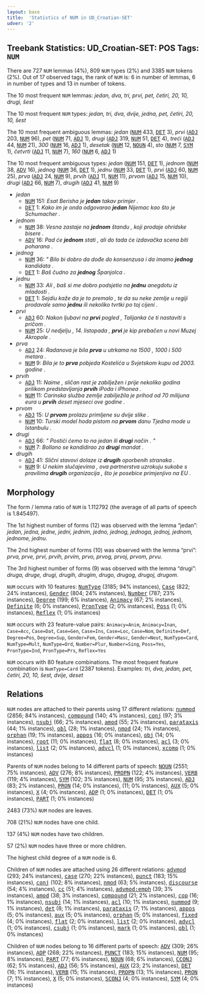```yaml
---
layout: base
title:  'Statistics of NUM in UD_Croatian-SET'
udver: '2'
---
```


## Treebank Statistics: UD_Croatian-SET: POS Tags: `NUM`

There are 727 `NUM` lemmas (4%), 809 `NUM` types (2%) and 3385 `NUM` tokens (2%).
Out of 17 observed tags, the rank of `NUM` is: 6 in number of lemmas, 6 in number of types and 13 in number of tokens.

The 10 most frequent `NUM` lemmas: <em>jedan, dva, tri, prvi, pet, četiri, 20, 10, drugi, šest</em>

The 10 most frequent `NUM` types:  <em>jedan, tri, dva, dvije, jedna, pet, četiri, 20, 10, šest</em>

The 10 most frequent ambiguous lemmas: <em>jedan</em> (<tt><a href="hr_set-pos-NUM.html">NUM</a></tt> 433, <tt><a href="hr_set-pos-DET.html">DET</a></tt> 3), <em>prvi</em> (<tt><a href="hr_set-pos-ADJ.html">ADJ</a></tt> 203, <tt><a href="hr_set-pos-NUM.html">NUM</a></tt> 96), <em>pet</em> (<tt><a href="hr_set-pos-NUM.html">NUM</a></tt> 71, <tt><a href="hr_set-pos-ADJ.html">ADJ</a></tt> 1), <em>drugi</em> (<tt><a href="hr_set-pos-ADJ.html">ADJ</a></tt> 319, <tt><a href="hr_set-pos-NUM.html">NUM</a></tt> 51, <tt><a href="hr_set-pos-DET.html">DET</a></tt> 4), <em>treći</em> (<tt><a href="hr_set-pos-ADJ.html">ADJ</a></tt> 44, <tt><a href="hr_set-pos-NUM.html">NUM</a></tt> 21), <em>300</em> (<tt><a href="hr_set-pos-NUM.html">NUM</a></tt> 16, <tt><a href="hr_set-pos-ADJ.html">ADJ</a></tt> 1), <em>desetak</em> (<tt><a href="hr_set-pos-NUM.html">NUM</a></tt> 12, <tt><a href="hr_set-pos-NOUN.html">NOUN</a></tt> 4), <em>sto</em> (<tt><a href="hr_set-pos-NUM.html">NUM</a></tt> 7, <tt><a href="hr_set-pos-SYM.html">SYM</a></tt> 1), <em>četvrti</em> (<tt><a href="hr_set-pos-ADJ.html">ADJ</a></tt> 11, <tt><a href="hr_set-pos-NUM.html">NUM</a></tt> 7), <em>160</em> (<tt><a href="hr_set-pos-NUM.html">NUM</a></tt> 6, <tt><a href="hr_set-pos-ADJ.html">ADJ</a></tt> 1)

The 10 most frequent ambiguous types:  <em>jedan</em> (<tt><a href="hr_set-pos-NUM.html">NUM</a></tt> 151, <tt><a href="hr_set-pos-DET.html">DET</a></tt> 1), <em>jednom</em> (<tt><a href="hr_set-pos-NUM.html">NUM</a></tt> 38, <tt><a href="hr_set-pos-ADV.html">ADV</a></tt> 16), <em>jednog</em> (<tt><a href="hr_set-pos-NUM.html">NUM</a></tt> 36, <tt><a href="hr_set-pos-DET.html">DET</a></tt> 1), <em>jednu</em> (<tt><a href="hr_set-pos-NUM.html">NUM</a></tt> 33, <tt><a href="hr_set-pos-DET.html">DET</a></tt> 1), <em>prvi</em> (<tt><a href="hr_set-pos-ADJ.html">ADJ</a></tt> 60, <tt><a href="hr_set-pos-NUM.html">NUM</a></tt> 25), <em>prva</em> (<tt><a href="hr_set-pos-ADJ.html">ADJ</a></tt> 24, <tt><a href="hr_set-pos-NUM.html">NUM</a></tt> 9), <em>prvih</em> (<tt><a href="hr_set-pos-ADJ.html">ADJ</a></tt> 11, <tt><a href="hr_set-pos-NUM.html">NUM</a></tt> 11), <em>prvom</em> (<tt><a href="hr_set-pos-ADJ.html">ADJ</a></tt> 15, <tt><a href="hr_set-pos-NUM.html">NUM</a></tt> 10), <em>drugi</em> (<tt><a href="hr_set-pos-ADJ.html">ADJ</a></tt> 66, <tt><a href="hr_set-pos-NUM.html">NUM</a></tt> 7), <em>drugih</em> (<tt><a href="hr_set-pos-ADJ.html">ADJ</a></tt> 41, <tt><a href="hr_set-pos-NUM.html">NUM</a></tt> 9)


* <em>jedan</em>
  * <tt><a href="hr_set-pos-NUM.html">NUM</a></tt> 151: <em>Esat Berisha je <b>jedan</b> takav primjer .</em>
  * <tt><a href="hr_set-pos-DET.html">DET</a></tt> 1: <em>Kako im je onda odgovarao <b>jedan</b> Nijemac kao što je Schumacher .</em>
* <em>jednom</em>
  * <tt><a href="hr_set-pos-NUM.html">NUM</a></tt> 38: <em>Vesna zastaje na <b>jednom</b> štandu , koji prodaje ohridske bisere .</em>
  * <tt><a href="hr_set-pos-ADV.html">ADV</a></tt> 16: <em>Pad će <b>jednom</b> stati , ali do tada će izdavačka scena biti poharana .</em>
* <em>jednog</em>
  * <tt><a href="hr_set-pos-NUM.html">NUM</a></tt> 36: <em>" Bilo bi dobro da dođe do konsenzusa i da imamo <b>jednog</b> kandidata .</em>
  * <tt><a href="hr_set-pos-DET.html">DET</a></tt> 1: <em>Baš čudno za <b>jednog</b> Španjolca .</em>
* <em>jednu</em>
  * <tt><a href="hr_set-pos-NUM.html">NUM</a></tt> 33: <em>Ali , baš si me dobro podsjetio na <b>jednu</b> anegdotu iz mladosti .</em>
  * <tt><a href="hr_set-pos-DET.html">DET</a></tt> 1: <em>Sejdiu kaže da je to premalo , te da su neke zemlje u regiji prodavale samo <b>jednu</b> ili nekoliko tvrtki po toj cijeni .</em>
* <em>prvi</em>
  * <tt><a href="hr_set-pos-ADJ.html">ADJ</a></tt> 60: <em>Nakon ljubavi na <b>prvi</b> pogled , Talijanka će ti nastaviti s pričom .</em>
  * <tt><a href="hr_set-pos-NUM.html">NUM</a></tt> 25: <em>U nedjelju , 14. listopada , <b>prvi</b> je kip prebačen u novi Muzej Akropole .</em>
* <em>prva</em>
  * <tt><a href="hr_set-pos-ADJ.html">ADJ</a></tt> 24: <em>Radanova je bila <b>prva</b> u utrkama na 1500 , 1000 i 500 metara .</em>
  * <tt><a href="hr_set-pos-NUM.html">NUM</a></tt> 9: <em>Bila je to <b>prva</b> pobjeda Kostelića u Svjetskom kupu od 2003. godine .</em>
* <em>prvih</em>
  * <tt><a href="hr_set-pos-ADJ.html">ADJ</a></tt> 11: <em>Naime , sličan rast je zabilježen i prije nekoliko godina prilikom predstavljanja <b>prvih</b> iPoda i iPhonea .</em>
  * <tt><a href="hr_set-pos-NUM.html">NUM</a></tt> 11: <em>Carinska služba zemlje zabilježila je prihod od 70 milijuna eura u <b>prvih</b> deset mjeseci ove godine .</em>
* <em>prvom</em>
  * <tt><a href="hr_set-pos-ADJ.html">ADJ</a></tt> 15: <em>U <b>prvom</b> prolazu primljene su dvije slike .</em>
  * <tt><a href="hr_set-pos-NUM.html">NUM</a></tt> 10: <em>Turski model hoda pistom na <b>prvom</b> danu Tjedna mode u Istanbulu .</em>
* <em>drugi</em>
  * <tt><a href="hr_set-pos-ADJ.html">ADJ</a></tt> 66: <em>" Postići ćemo to na jedan ili <b>drugi</b> način . "</em>
  * <tt><a href="hr_set-pos-NUM.html">NUM</a></tt> 7: <em>Bollano se kandidirao za <b>drugi</b> mandat .</em>
* <em>drugih</em>
  * <tt><a href="hr_set-pos-ADJ.html">ADJ</a></tt> 41: <em>Slični stavovi dolaze iz <b>drugih</b> oporbenih stranaka .</em>
  * <tt><a href="hr_set-pos-NUM.html">NUM</a></tt> 9: <em>U nekim slučajevima , ova partnerstva uzrokuju sukobe s pravilima <b>drugih</b> organizacija , što je posebice primjenjivo na EU .</em>

## Morphology

The form / lemma ratio of `NUM` is 1.112792 (the average of all parts of speech is 1.845497).

The 1st highest number of forms (12) was observed with the lemma “jedan”: <em>jedan, jedna, jedne, jedni, jednim, jedno, jednog, jednoga, jednoj, jednom, jednome, jednu</em>.

The 2nd highest number of forms (10) was observed with the lemma “prvi”: <em>prva, prve, prvi, prvih, prvim, prvo, prvog, prvoj, prvom, prvu</em>.

The 3rd highest number of forms (9) was observed with the lemma “drugi”: <em>druga, druge, drugi, drugih, drugim, drugo, drugog, drugoj, drugom</em>.

`NUM` occurs with 10 features: <tt><a href="hr_set-feat-NumType.html">NumType</a></tt> (3185; 94% instances), <tt><a href="hr_set-feat-Case.html">Case</a></tt> (822; 24% instances), <tt><a href="hr_set-feat-Gender.html">Gender</a></tt> (804; 24% instances), <tt><a href="hr_set-feat-Number.html">Number</a></tt> (787; 23% instances), <tt><a href="hr_set-feat-Degree.html">Degree</a></tt> (199; 6% instances), <tt><a href="hr_set-feat-Animacy.html">Animacy</a></tt> (67; 2% instances), <tt><a href="hr_set-feat-Definite.html">Definite</a></tt> (6; 0% instances), <tt><a href="hr_set-feat-PronType.html">PronType</a></tt> (2; 0% instances), <tt><a href="hr_set-feat-Poss.html">Poss</a></tt> (1; 0% instances), <tt><a href="hr_set-feat-Reflex.html">Reflex</a></tt> (1; 0% instances)

`NUM` occurs with 23 feature-value pairs: `Animacy=Anim`, `Animacy=Inan`, `Case=Acc`, `Case=Dat`, `Case=Gen`, `Case=Ins`, `Case=Loc`, `Case=Nom`, `Definite=Def`, `Degree=Pos`, `Degree=Sup`, `Gender=Fem`, `Gender=Masc`, `Gender=Neut`, `NumType=Card`, `NumType=Mult`, `NumType=Ord`, `Number=Plur`, `Number=Sing`, `Poss=Yes`, `PronType=Ind`, `PronType=Prs`, `Reflex=Yes`

`NUM` occurs with 80 feature combinations.
The most frequent feature combination is `NumType=Card` (2387 tokens).
Examples: <em>tri, dva, jedan, pet, četiri, 20, 10, šest, dvije, deset</em>


## Relations

`NUM` nodes are attached to their parents using 17 different relations: <tt><a href="hr_set-dep-nummod.html">nummod</a></tt> (2856; 84% instances), <tt><a href="hr_set-dep-compound.html">compound</a></tt> (140; 4% instances), <tt><a href="hr_set-dep-conj.html">conj</a></tt> (97; 3% instances), <tt><a href="hr_set-dep-nsubj.html">nsubj</a></tt> (66; 2% instances), <tt><a href="hr_set-dep-amod.html">amod</a></tt> (55; 2% instances), <tt><a href="hr_set-dep-parataxis.html">parataxis</a></tt> (44; 1% instances), <tt><a href="hr_set-dep-obl.html">obl</a></tt> (28; 1% instances), <tt><a href="hr_set-dep-nmod.html">nmod</a></tt> (24; 1% instances), <tt><a href="hr_set-dep-orphan.html">orphan</a></tt> (19; 1% instances), <tt><a href="hr_set-dep-appos.html">appos</a></tt> (16; 0% instances), <tt><a href="hr_set-dep-obj.html">obj</a></tt> (14; 0% instances), <tt><a href="hr_set-dep-root.html">root</a></tt> (11; 0% instances), <tt><a href="hr_set-dep-flat.html">flat</a></tt> (8; 0% instances), <tt><a href="hr_set-dep-acl.html">acl</a></tt> (3; 0% instances), <tt><a href="hr_set-dep-list.html">list</a></tt> (2; 0% instances), <tt><a href="hr_set-dep-advcl.html">advcl</a></tt> (1; 0% instances), <tt><a href="hr_set-dep-xcomp.html">xcomp</a></tt> (1; 0% instances)

Parents of `NUM` nodes belong to 14 different parts of speech: <tt><a href="hr_set-pos-NOUN.html">NOUN</a></tt> (2551; 75% instances), <tt><a href="hr_set-pos-ADV.html">ADV</a></tt> (276; 8% instances), <tt><a href="hr_set-pos-PROPN.html">PROPN</a></tt> (122; 4% instances), <tt><a href="hr_set-pos-VERB.html">VERB</a></tt> (119; 4% instances), <tt><a href="hr_set-pos-SYM.html">SYM</a></tt> (102; 3% instances), <tt><a href="hr_set-pos-NUM.html">NUM</a></tt> (95; 3% instances), <tt><a href="hr_set-pos-ADJ.html">ADJ</a></tt> (83; 2% instances), <tt><a href="hr_set-pos-PRON.html">PRON</a></tt> (14; 0% instances),  (11; 0% instances), <tt><a href="hr_set-pos-AUX.html">AUX</a></tt> (5; 0% instances), <tt><a href="hr_set-pos-X.html">X</a></tt> (4; 0% instances), <tt><a href="hr_set-pos-ADP.html">ADP</a></tt> (1; 0% instances), <tt><a href="hr_set-pos-DET.html">DET</a></tt> (1; 0% instances), <tt><a href="hr_set-pos-PART.html">PART</a></tt> (1; 0% instances)

2483 (73%) `NUM` nodes are leaves.

708 (21%) `NUM` nodes have one child.

137 (4%) `NUM` nodes have two children.

57 (2%) `NUM` nodes have three or more children.

The highest child degree of a `NUM` node is 6.

Children of `NUM` nodes are attached using 26 different relations: <tt><a href="hr_set-dep-advmod.html">advmod</a></tt> (293; 24% instances), <tt><a href="hr_set-dep-case.html">case</a></tt> (270; 22% instances), <tt><a href="hr_set-dep-punct.html">punct</a></tt> (183; 15% instances), <tt><a href="hr_set-dep-conj.html">conj</a></tt> (102; 8% instances), <tt><a href="hr_set-dep-nmod.html">nmod</a></tt> (63; 5% instances), <tt><a href="hr_set-dep-discourse.html">discourse</a></tt> (54; 4% instances), <tt><a href="hr_set-dep-cc.html">cc</a></tt> (51; 4% instances), <tt><a href="hr_set-dep-advmod-emph.html">advmod:emph</a></tt> (39; 3% instances), <tt><a href="hr_set-dep-amod.html">amod</a></tt> (38; 3% instances), <tt><a href="hr_set-dep-compound.html">compound</a></tt> (21; 2% instances), <tt><a href="hr_set-dep-cop.html">cop</a></tt> (16; 1% instances), <tt><a href="hr_set-dep-nsubj.html">nsubj</a></tt> (14; 1% instances), <tt><a href="hr_set-dep-acl.html">acl</a></tt> (10; 1% instances), <tt><a href="hr_set-dep-nummod.html">nummod</a></tt> (9; 1% instances), <tt><a href="hr_set-dep-det.html">det</a></tt> (8; 1% instances), <tt><a href="hr_set-dep-parataxis.html">parataxis</a></tt> (7; 1% instances), <tt><a href="hr_set-dep-appos.html">appos</a></tt> (5; 0% instances), <tt><a href="hr_set-dep-aux.html">aux</a></tt> (5; 0% instances), <tt><a href="hr_set-dep-orphan.html">orphan</a></tt> (5; 0% instances), <tt><a href="hr_set-dep-fixed.html">fixed</a></tt> (4; 0% instances), <tt><a href="hr_set-dep-flat.html">flat</a></tt> (2; 0% instances), <tt><a href="hr_set-dep-list.html">list</a></tt> (2; 0% instances), <tt><a href="hr_set-dep-advcl.html">advcl</a></tt> (1; 0% instances), <tt><a href="hr_set-dep-csubj.html">csubj</a></tt> (1; 0% instances), <tt><a href="hr_set-dep-mark.html">mark</a></tt> (1; 0% instances), <tt><a href="hr_set-dep-obl.html">obl</a></tt> (1; 0% instances)

Children of `NUM` nodes belong to 16 different parts of speech: <tt><a href="hr_set-pos-ADV.html">ADV</a></tt> (309; 26% instances), <tt><a href="hr_set-pos-ADP.html">ADP</a></tt> (268; 22% instances), <tt><a href="hr_set-pos-PUNCT.html">PUNCT</a></tt> (183; 15% instances), <tt><a href="hr_set-pos-NUM.html">NUM</a></tt> (95; 8% instances), <tt><a href="hr_set-pos-PART.html">PART</a></tt> (77; 6% instances), <tt><a href="hr_set-pos-NOUN.html">NOUN</a></tt> (68; 6% instances), <tt><a href="hr_set-pos-CCONJ.html">CCONJ</a></tt> (62; 5% instances), <tt><a href="hr_set-pos-ADJ.html">ADJ</a></tt> (56; 5% instances), <tt><a href="hr_set-pos-AUX.html">AUX</a></tt> (23; 2% instances), <tt><a href="hr_set-pos-DET.html">DET</a></tt> (16; 1% instances), <tt><a href="hr_set-pos-VERB.html">VERB</a></tt> (15; 1% instances), <tt><a href="hr_set-pos-PROPN.html">PROPN</a></tt> (13; 1% instances), <tt><a href="hr_set-pos-PRON.html">PRON</a></tt> (7; 1% instances), <tt><a href="hr_set-pos-X.html">X</a></tt> (5; 0% instances), <tt><a href="hr_set-pos-SCONJ.html">SCONJ</a></tt> (4; 0% instances), <tt><a href="hr_set-pos-SYM.html">SYM</a></tt> (4; 0% instances)

